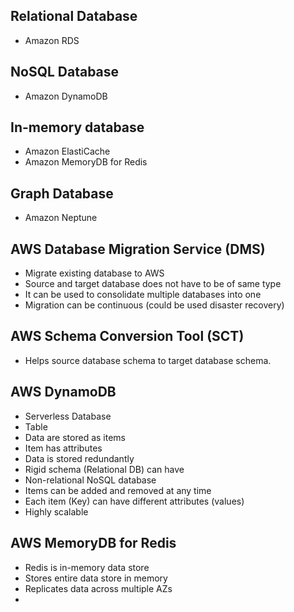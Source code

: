 ## Relational Database

- Amazon RDS

## NoSQL Database

- Amazon DynamoDB

## In-memory database

- Amazon ElastiCache
- Amazon MemoryDB for Redis

## Graph Database

- Amazon Neptune

## AWS Database Migration Service (DMS)

- Migrate existing database to AWS
- Source and target database does not have to be of same type
- It can be used to consolidate multiple databases into one
- Migration can be continuous (could be used disaster recovery)

## AWS Schema Conversion Tool (SCT)

- Helps source database schema to target database schema.

## AWS DynamoDB

- Serverless Database
- Table
- Data are stored as items
- Item has attributes
- Data is stored redundantly
- Rigid schema (Relational DB) can have
- Non-relational NoSQL database
- Items can be added and removed at any time
- Each item (Key) can have different attributes (values)
- Highly scalable

## AWS MemoryDB for Redis

- Redis is in-memory data store
- Stores entire data store in memory
- Replicates data across multiple AZs
-
